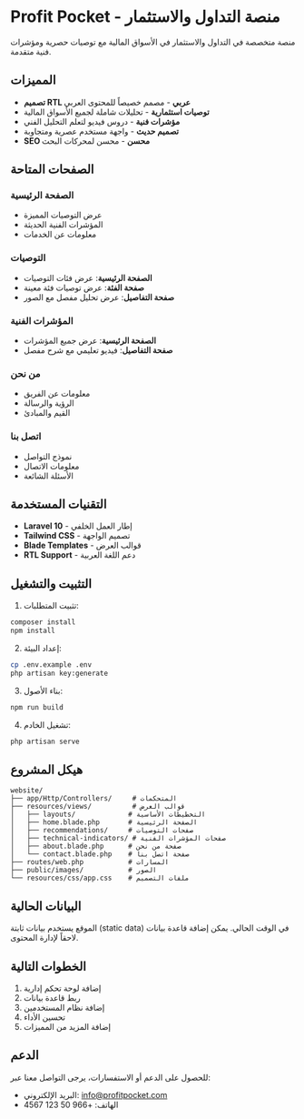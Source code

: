 # Profit Pocket - منصة التداول والاستثمار

منصة متخصصة في التداول والاستثمار في الأسواق المالية مع توصيات حصرية ومؤشرات فنية متقدمة.

## المميزات

- **تصميم RTL عربي** - مصمم خصيصاً للمحتوى العربي
- **توصيات استثمارية** - تحليلات شاملة لجميع الأسواق المالية
- **مؤشرات فنية** - دروس فيديو لتعلم التحليل الفني
- **تصميم حديث** - واجهة مستخدم عصرية ومتجاوبة
- **SEO محسن** - محسن لمحركات البحث

## الصفحات المتاحة

### الصفحة الرئيسية
- عرض التوصيات المميزة
- المؤشرات الفنية الحديثة
- معلومات عن الخدمات

### التوصيات
- **الصفحة الرئيسية**: عرض فئات التوصيات
- **صفحة الفئة**: عرض توصيات فئة معينة
- **صفحة التفاصيل**: عرض تحليل مفصل مع الصور

### المؤشرات الفنية
- **الصفحة الرئيسية**: عرض جميع المؤشرات
- **صفحة التفاصيل**: فيديو تعليمي مع شرح مفصل

### من نحن
- معلومات عن الفريق
- الرؤية والرسالة
- القيم والمبادئ

### اتصل بنا
- نموذج التواصل
- معلومات الاتصال
- الأسئلة الشائعة

## التقنيات المستخدمة

- **Laravel 10** - إطار العمل الخلفي
- **Tailwind CSS** - تصميم الواجهة
- **Blade Templates** - قوالب العرض
- **RTL Support** - دعم اللغة العربية

## التثبيت والتشغيل

1. تثبيت المتطلبات:
```bash
composer install
npm install
```

2. إعداد البيئة:
```bash
cp .env.example .env
php artisan key:generate
```

3. بناء الأصول:
```bash
npm run build
```

4. تشغيل الخادم:
```bash
php artisan serve
```

## هيكل المشروع

```
website/
├── app/Http/Controllers/     # المتحكمات
├── resources/views/          # قوالب العرض
│   ├── layouts/             # التخطيطات الأساسية
│   ├── home.blade.php       # الصفحة الرئيسية
│   ├── recommendations/     # صفحات التوصيات
│   ├── technical-indicators/ # صفحات المؤشرات الفنية
│   ├── about.blade.php      # صفحة من نحن
│   └── contact.blade.php    # صفحة اتصل بنا
├── routes/web.php           # المسارات
├── public/images/           # الصور
└── resources/css/app.css    # ملفات التصميم
```

## البيانات الحالية

الموقع يستخدم بيانات ثابتة (static data) في الوقت الحالي. يمكن إضافة قاعدة بيانات لاحقاً لإدارة المحتوى.

## الخطوات التالية

1. إضافة لوحة تحكم إدارية
2. ربط قاعدة بيانات
3. إضافة نظام المستخدمين
4. تحسين الأداء
5. إضافة المزيد من المميزات

## الدعم

للحصول على الدعم أو الاستفسارات، يرجى التواصل معنا عبر:
- البريد الإلكتروني: info@profitpocket.com
- الهاتف: +966 50 123 4567